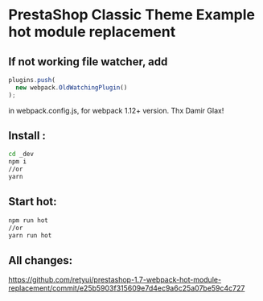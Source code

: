 # PrestaShop Classic Theme Example hot module replacement

## If not working file watcher, add
```js
plugins.push(
  new webpack.OldWatchingPlugin()
);
```
in webpack.config.js, for webpack 1.12+ version.
Thx Damir Glax!


## Install :
```bash
cd _dev
npm i 
//or
yarn 
```

## Start hot:
```bash
npm run hot
//or
yarn run hot
```
## All changes:
https://github.com/retyui/prestashop-1.7-webpack-hot-module-replacement/commit/e25b5903f315609e7d4ec9a6c25a07be59c4c727
